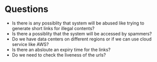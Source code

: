 # Questions

- Is there is any possiblity that system will be abused like trying to generate short links for illegal contents?
- Is there a possiblity that the system will be accessed by spammers?
- Do we have data centers on different regions or if we can use cloud service like AWS?
- Is there an absloute an expiry time for the links?
- Do we need to check the liveness of the urls?
